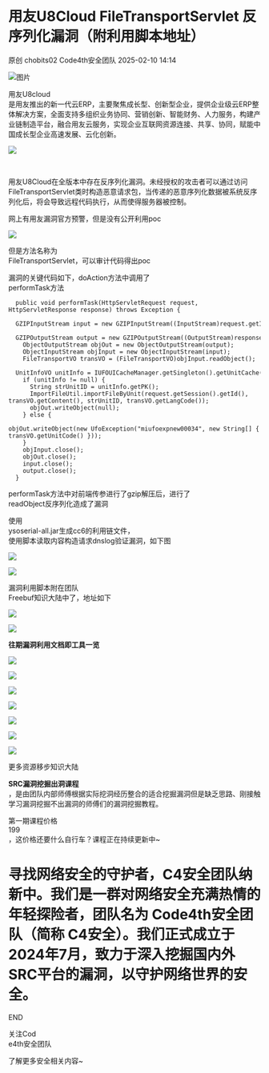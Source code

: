 #  用友U8Cloud FileTransportServlet 反序列化漏洞（附利用脚本地址）   
原创 chobits02  Code4th安全团队   2025-02-10 14:14  
  
![图片](https://mmbiz.qpic.cn/mmbiz_gif/EXTCGqBpVJQGQG6ibYpsQ9hibUNQ9JogaBM4ETcLDdyuTknYvxjLbGCEQFKUEwbwpummEIZzqUcA3Mhaj6yJqd9Q/640?wx_fmt=gif&from=appmsg&wxfrom=5&wx_lazy=1&tp=webp "")  
  
  
  
用友U8cloud  
是用友推出的新一代云ERP，主要聚焦成长型、创新型企业，提供企业级云ERP整体解决方案，全面支持多组织业务协同、营销创新、智能财务、人力服务，构建产业链制造平台，融合用友云服务，实现企业互联网资源连接、共享、协同，赋能中国成长型企业高速发展、云化创新。  
  
![](https://mmbiz.qpic.cn/mmbiz_png/EXTCGqBpVJRbTKOmKs1vTxcmcrVl8dqicN5bD1BftK1oiblCOlXM79wgwExpibvaRLmFoCDIzJX64PWF1Kd3ib4v5Q/640?wx_fmt=png&from=appmsg "")  
  
   
  
用友U8Cloud在全版本中存在反序列化漏洞。未经授权的攻击者可以通过访问FileTransportServlet类时构造恶意请求包，当传递的恶意序列化数据被系统反序列化后，将会导致远程代码执行，从而使得服务器被控制。  
  
网上有用友漏洞官方预警，但是没有公开利用poc  
  
![](https://mmbiz.qpic.cn/mmbiz_png/EXTCGqBpVJRbTKOmKs1vTxcmcrVl8dqicJUEm3ka9EwH0YP3DngfI3ibsZ90SNqTz1UTO5G2nuS3DT7lMkG7L9Jg/640?wx_fmt=png&from=appmsg "")  
  
但是方法名称为  
FileTransportServlet，可以审计代码得出poc  
  
漏洞的关键代码如下，doAction方法中调用了  
performTask方法  
```
  public void performTask(HttpServletRequest request, HttpServletResponse response) throws Exception {
    GZIPInputStream input = new GZIPInputStream((InputStream)request.getInputStream());
    GZIPOutputStream output = new GZIPOutputStream((OutputStream)response.getOutputStream());
    ObjectOutputStream objOut = new ObjectOutputStream(output);
    ObjectInputStream objInput = new ObjectInputStream(input);
    FileTransportVO transVO = (FileTransportVO)objInput.readObject();
    UnitInfoVO unitInfo = IUFOUICacheManager.getSingleton().getUnitCache().getUnitInfoByCode(transVO.getUnitCode());
    if (unitInfo != null) {
      String strUnitID = unitInfo.getPK();
      ImportFileUtil.importFileByUnit(request.getSession().getId(), transVO.getContent(), strUnitID, transVO.getLangCode());
      objOut.writeObject(null);
    } else {
      objOut.writeObject(new UfoException("miufoexpnew00034", new String[] { transVO.getUnitCode() }));
    } 
    objInput.close();
    objOut.close();
    input.close();
    output.close();
  }
```  
  
performTask方法中对前端传参进行了gzip解压后，进行了  
readObject反序列化造成了漏洞  
  
使用  
ysoserial-all.jar生成cc6的利用链文件，  
使用脚本读取内容构造请求dnslog验证漏洞，如下图  
  
![](https://mmbiz.qpic.cn/mmbiz_png/EXTCGqBpVJRbTKOmKs1vTxcmcrVl8dqicphUsy2V62v1QMUKNSjqicwPiaMlpJe1ib2Hb2w7nDicCXY2ES4F7hPnRjQ/640?wx_fmt=png&from=appmsg "")  
  
![](https://mmbiz.qpic.cn/mmbiz_png/EXTCGqBpVJRbTKOmKs1vTxcmcrVl8dqictpibcIffxvQNAnDtQKEPA2t7UAF3czYX4RJkr8OvkwVAicbSWsOJRlag/640?wx_fmt=png&from=appmsg "")  
  
  
漏洞利用脚本附在团队  
Freebuf知识大陆中了，地址如下  
  
![](https://mmbiz.qpic.cn/mmbiz_png/EXTCGqBpVJRbTKOmKs1vTxcmcrVl8dqictYJ9LckMr7Dpw1uEdADFmibNricDVbBhrkvxkA6fk0GnPa0DiaFepyGEg/640?wx_fmt=png&from=appmsg "")  
  
![](https://mmbiz.qpic.cn/mmbiz_png/EXTCGqBpVJRbTKOmKs1vTxcmcrVl8dqicibPUHBRefqN8lNmaIiaGEGVXtj5o08tPIdovcTCTm7wxb7MiaiaHc8BJ7Q/640?wx_fmt=png&from=appmsg "")  
  
  
**往期漏洞利用文档即工具一览**  
  
![](https://mmbiz.qpic.cn/mmbiz_png/EXTCGqBpVJRbTKOmKs1vTxcmcrVl8dqicvBFytPGxMVUcSMcUwNg5XapE16ENd8pLmCvQmCKFzk0UTFKHBUMShw/640?wx_fmt=png&from=appmsg "")  
  
![](https://mmbiz.qpic.cn/mmbiz_png/EXTCGqBpVJRbTKOmKs1vTxcmcrVl8dqicr5TMfxMbDgznZKUEClSp241PLenxJ3fk0sHgArNmyibma09M2cmkbPQ/640?wx_fmt=png&from=appmsg "")  
  
![](https://mmbiz.qpic.cn/mmbiz_png/EXTCGqBpVJRbTKOmKs1vTxcmcrVl8dqicFc1uiaeeAOMQWLVA1D5qOSIsicFHMGEbu0fm3oWWBl7cza0HSlpkWdhg/640?wx_fmt=png&from=appmsg "")  
  
![](https://mmbiz.qpic.cn/mmbiz_png/EXTCGqBpVJRbTKOmKs1vTxcmcrVl8dqic3qCLDWHtXgibzFELBicuSX0TJTiaTLYQVDLKpdUPDn68KagYL2M7zbRLg/640?wx_fmt=png&from=appmsg "")  
  
![](https://mmbiz.qpic.cn/mmbiz_png/EXTCGqBpVJRbTKOmKs1vTxcmcrVl8dqicNLg4yjnSW5qJakdJkciceNcDKiaick4zjQZkGhlAKsMgfCLOODhW9jR8Q/640?wx_fmt=png&from=appmsg "")  
  
![](https://mmbiz.qpic.cn/mmbiz_png/EXTCGqBpVJRbTKOmKs1vTxcmcrVl8dqicib0ribiaCCzCoVEiaVLfahB4tq8thpX9ZtzK3ibPSoGHZ9sb8XWibCM46Trw/640?wx_fmt=png&from=appmsg "")  
  
![](https://mmbiz.qpic.cn/mmbiz_png/EXTCGqBpVJRbTKOmKs1vTxcmcrVl8dqicuqYPibtQe7N3giach9J1MaXQmiaqBkib2hlpibbxESuQ8Y5elhiaULmut0cQ/640?wx_fmt=png&from=appmsg "")  
  
更多资源移步知识大陆  
  
  
  
**SRC漏洞挖掘出洞课程**  
，是由团队内部师傅根据实际挖洞经历整合的适合挖掘漏洞但是缺乏思路、刚接触学习漏洞挖掘不出漏洞的师傅们的漏洞挖掘教程。  
  
第一期课程价格  
199  
，这价格还要什么自行车？课程正在持续更新中~  
  
[](http://mp.weixin.qq.com/s?__biz=MzkzMzE5OTQzMA==&mid=2247485154&idx=1&sn=90f1bce91e53a5bf538bdef11fe15b2d&chksm=c2516dcbf526e4dd6d75254b70743d30902a7f0288d001148a41cc05e2d0b9fb09702d2ea03e&scene=21#wechat_redirect)  
  
  
# 寻找网络安全的守护者，C4安全团队纳新中。我们是一群对网络安全充满热情的年轻探险者，团队名为 Code4th安全团队（简称 C4安全）。我们正式成立于2024年7月，致力于深入挖掘国内外SRC平台的漏洞，以守护网络世界的安全。  
  
[](https://mp.weixin.qq.com/s?__biz=MzkzMzE5OTQzMA==&mid=2247485257&idx=1&sn=1d36719418ef7fc0715d7cf81508c140&scene=21#wechat_redirect)  
  
  
  
  
  
END  
  
  
  
关注Cod  
e4th安全团队  
  
了解更多安全相关内容~  
  
  
  
  
